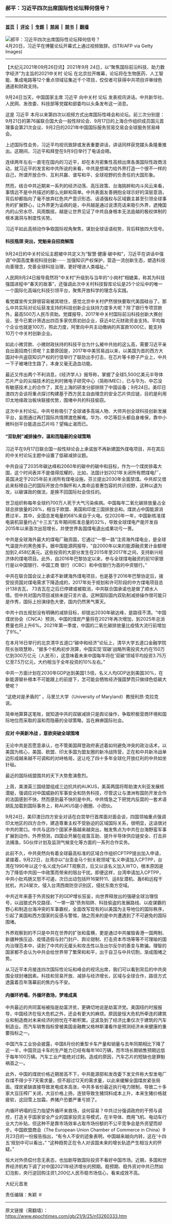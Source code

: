 ### 郝平：习近平四次出席国际性论坛释何信号？

---

#### [首页](../../../..?n13260333) &nbsp;|&nbsp; [评论](../../../../../epoch-comment?n13260333) &nbsp;|&nbsp; [专题](../../../../../epoch-special?n13260333) &nbsp;|&nbsp; [禁闻](../../../../../epoch-news?n13260333) &nbsp;|&nbsp; [禁书](../../../../../books?n13260333) &nbsp;|&nbsp; [翻墙](https://github.com/gfw-breaker/nogfw/blob/master/README.md?n13260333)


<div><img alt="郝平：习近平四次出席国际性论坛释何信号？" class="attachment-djy_600_400 size-djy_600_400 wp-post-image" src="https://i.epochtimes.com/assets/uploads/2021/04/id12896020-GettyImages-1232412697-600x400-1.jpg"/>
<div class="caption">
 4月20日，习近平在博鳌论坛开幕式上通过视频致辞。(STR/AFP via Getty Images)
</div></div><hr/><div class="post_content" id="artbody" itemprop="articleBody">
 <!-- article content begin -->
 <p>
  【大纪元2021年09月26日讯】2021年9月 24日，以“聚焦国际前沿科技、助力数字经济”为主旨的2021中关村
  <ok href="https://www.epochtimes.com/gb/tag/%E8%AE%BA%E5%9D%9B.html">
   论坛
  </ok>
  在北京拉开帷幕，论坛将在生物医药、人工智能、集成电路等12个重点领域征集近千个项目，佼佼者可获得中共项目评审绿色通道和财政支持。
 </p>
 <p>
  9月24日当天，中国国家主席
  <ok href="https://www.epochtimes.com/gb/tag/%E4%B9%A0%E8%BF%91%E5%B9%B3.html">
   习近平
  </ok>
  向中关村
  <ok href="https://www.epochtimes.com/gb/tag/%E8%AE%BA%E5%9D%9B.html">
   论坛
  </ok>
  发表视讯讲话。中共新华社、人民网、发改委、科技部等党媒和部委均以头条发布这一消息。
 </p>
 <p>
  这是
  <ok href="https://www.epochtimes.com/gb/tag/%E4%B9%A0%E8%BF%91%E5%B9%B3.html">
   习近平
  </ok>
  本月以来第四次以视频方式出席国际性峰会和论坛。前三次分别是：9月21日的第76届联合国大会一般性辩论会、9月17日的上海合作组织成员国元首理事会第21次会议、9月2日的2021年中国国际服务贸易交易会全球服务贸易峰会。
 </p>
 <p>
  上述国际性会务，习近平均视讯致辞或发表重要讲话，讲话同样获党媒头条隆重推出。这期间，习近平和拜登在9月9日举行了电话会晤。
 </p>
 <p>
  连续两年左右一直宅在国内的习近平，却在本月密集性高频出席各类国际性政商活动，就习近平的发言和中共所说的来看，中共是想竭力给外界打造一个很不一样的自己，所谓开放合作、互利共赢、谱写和平、全球视野的负责任的大国形象。
 </p>
 <p>
  然而，结合中共近期来一系列的经济动荡、高压政策、台海挑衅和内斗风云来看，事情远不是中共描述的那么光鲜和简单。中共表面友善拥抱全球示好的深层意涵，背后却都指向了毫不放弃红色共产意识形态、话语强权与区域霸主甚至引领全球事务的扩展野心，让外界更为诟病的是，中共越是通过说漂亮话来吸引外界，遮掩国内的山穷水尽、风雨飘摇，越是让世界见证了中共自身根本无法逾越的极权体制的根本漏洞与制度性劣势。
 </p>
 <p>
  习近平如此高频动作争取国际视角聚焦，谋划全球话语权势，背后释放四大信号。
 </p>
 <h4>
  <ok href="https://www.epochtimes.com/gb/tag/%E7%A7%91%E6%8A%80%E7%93%B6%E9%A2%88.html">
   科技瓶颈
  </ok>
  突出，党魁亲自招商解围
 </h4>
 <p>
  9月24日的中关村论坛主题被中共定义为“智慧·健康·碳中和”，习近平在讲话中强调“中国高度重视科技创新⋯⋯ 加强知识产权保护，营造一流创新生态，塑造科技向善理念，完善全球科技治理，更好增进人类福祉。”
 </p>
 <p>
  人民网9月24日报导竟然将“中关村”升级到与当年的“小岗村”相媲美，称其为科技强国进程中“春天的故事”，还强调此次中关村科技智库论坛是25个论坛中的唯一一个国际化高端化科技引领平台，聚焦开放科学的理念与实践。
 </p>
 <p>
  看党媒宣传文辞很容易被其唬住，感觉北京中关村俨然很快要取代美国硅谷了。那么中共实际对论坛获准支持的科技创新企业扶持力度多大呢？除了银行专项贷款外，最高500万人民币资助。党媒报导，2017年中关村国际前沿科技创新大赛创设，至今已累计筛选出四百多家优质初创企业，获近4亿元财政资金支持。平均每个企业也就是100万，照此力度，阿里向中共主动缴纳的共富款1000亿，能支持10万个中关村创新企业。
 </p>
 <p>
  如此小微贷款、小微财政扶持的科技平台为什么被中共抬的这么高，需要习近平亲自出面招商引资呢？主要原因是，2017年中美贸易战以来，以美国为首的西方大国对中共盗窃知识产权的行径举行了联防出手打击，在芯片等卡脖子产业上，中共一下子被堵住生路了，本身又毫无造血功能。
 </p>
 <p>
  最近又传出两个不利消息，《经济学人》报导称，掌握了全球5,500亿美元半导体芯片产业的尖端技术的比利时微电子研究中心（简称IMEC），已与华为、中芯没有敏感技术上的合作了，其在上海的研发分部排除了中国设备；9月24日。美印日澳四方会谈将重点探讨构建基于西方民主自由理念的安全芯片供应链，目的是利用印太地缘政治板块联接优势，围堵中共的科技偷窃。
 </p>
 <p>
  这次中关村论坛，中共号称吸引了全球诸多高端人物、大师共创全球科技创新发展平台，妄图通过再打国际共情牌渡危解难。华为、中芯等巨头都自身难保，靠中小微科创平台能造出芯片吗？望梅止渴而已。
 </p>
 <h4>
  “双轨制”减排操作，温和而隐蔽的全球策略
 </h4>
 <p>
  习近平在9月17日联合国一般性辩论会上承诺放不再新建国外煤电项目，并在其后的中关村论坛主题中设置了低碳减排议题。
 </p>
 <p>
  中共自设了2035年碳达峰和2060年的碳中的碳中和目标，作为一个煤炭排毒大国，这个时间表并不是值得炫耀的，比如，法国计划2021年关闭所有燃煤电厂，英国决定于2025年前关闭所有煤电设施，芬兰提出2030年全面禁煤。中共却又借此来标榜自己的国际开放合作胸怀和人类命运普惠包容的共识视野，这种以退为攻，以碳谋政的做法，是换不回国际社会信任的。
 </p>
 <p>
  世卫组织称每年全球约700万人死于大气污染疾病。中国每年二氧化碳排放量占全球总排放量的28%，相当于欧盟、美国和印度三国排放总和。煤炭占中国能源消费过半，其中，全国总发电量的68%来自于火电。仅2020年一年，中国新核准煤电装机容量约占“十三五”五年期间核准总量的32%，导致全球煤电产能开发自2015年以来首次出现增长，并使世界各国煤电退出成果功亏一篑。
 </p>
 <p>
  中共是全球海外最大的煤电厂融资国，它通过“一带一路”注资海外煤电业，是全球气温提升的黑色推手。据中国能源网报导，“自2000年以来的能源融资累计金额增加到2,458亿美元。这些投资的大部分发生在2015年至2017年之间，支持新兴经济体的煤电项目。此外，自2016年巴黎协定以来，参与全球煤电融资的前10家银行是以中国银行、中国工商 银行（ICBC）和中信银行为首的中资银行。”
 </p>
 <p>
  中共在联合国会议上承诺不新建海外煤电项目，也是基于2016年巴黎协定后，接受投资国对煤电需求下降造成的，2017年处于规划和许可阶段的中方煤电项目总计138吉瓦， 73吉瓦在之后已停建或被取消，中共联合国承诺也是做了顺水人情。但中共对国内项目减排未提只言片语。这种国际国内双轨制减排操作很可能只是作秀，国际上扮演绿色大使，国内仍然黑气熏天。
 </p>
 <p>
  中共十四五规划没有明确的减排目标，却提出2030年碳达峰，是路径不清。“中国煤炭协会（CNCA）预测，中国的煤炭产量将在2021年再次增加，到2025年总消费量也将上升6%。2021年第一季度，中国的二氧化碳排放量比疫情大流行前增加了9%。”
 </p>
 <p>
  在本月16日举行的北京清华五道口“碳中和经济”论坛上，清华大学五道口金融学院院长张晓慧称，“据多个机构初步测算，中国实现‘双碳’战略所需投资大约在150万亿到300万亿元（人民币），这意味着未来中国每年将在‘双碳’领域平均投资3.75万亿至7.5万亿元，大约相当于全年投资的10%左右。”
 </p>
 <p>
  中共一方面计划在2030年GDP达到美国1.5倍，名义人均GDP达到美国30%，在新能源替补根本不可能跟上的前提下，怎可能会牺牲经济强国梦而只做绿色低碳大使呢？
 </p>
 <p>
  “这绝对是矛盾的” ，马里兰大学（University of Maryland）教授利昂·克拉克说。
 </p>
 <p>
  简单地算算这笔账，就知道中共的双碳减排只是舆论操作，争取积极营商环境和国际地位而采取的温和而隐蔽的全球策略，旨在麻痹国际社会。
 </p>
 <h4>
  应对
  <ok href="https://www.epochtimes.com/gb/tag/%E4%B8%AD%E7%BE%8E%E6%96%B0%E5%86%B7%E6%88%98.html">
   中美新冷战
  </ok>
  ，意欲突破全球围堵
 </h4>
 <p>
  无论中共是否愿意承认，也不管美国拜登政府表述着如何避免冲突的政治话术，以美国为核心，美国、欧盟、印太多国为盟友圈的新冷战阵营，正在和中共新冷战单边形成越来越不可调和的对峙格局，这让吃了四十多年全球化开放红利的中共如坐针毡。
 </p>
 <p>
  最近的国际结盟围共的天下大势愈演愈烈。
 </p>
 <p>
  上周，美澳英三国结盟组成三边抗共的AUKUS，美英两国将帮助澳大利亚发展核潜艇，强调应对中国威胁的军事安全和防务科技，尽管这让与澳洲有国防开发合作的法国感到不快，然而感到最不快的是中共。中共情急之下把党内反腐的一套术语胡乱加载到国际事务上，称AUKUS是小圈圈、小团伙。
 </p>
 <p>
  9月24日，美印澳日四方安全对话在白宫举行首席面对面会谈，四国领袖重点强调印太地区的四方合作，建造尊重主权不受胁迫的区域国际关系，很明显，这话很对中共的胃口。中共与这四个国家矛盾越来越突出，触发焦点为中共在台海野蛮军事扩展到动作。外界预测，四国会开展在疫苗互助、提升半导体供应链安全、打击非法捕渔，5G伙伴计划及监测气候变化等方面的一系列合作实务。
 </p>
 <p>
  此前不久，中共突然向有着全球最高标准的区域合作组织CPTPP提出加入申请，紧接着，9月22日，台湾亦以“台澎金马个别关税领域”名义申请加入CPTPP，台湾在1990年以这个名义成为GATT观察员，后又以该名义加入WTO，根本原因是为了降低中共因一中政策而带来的阻台干扰。即便这样，台湾申请加入CPTPP，中共小肚鸡肠又怒不可遏，次日出动包括歼16架歼11、运8反潜机、轰6和远程干扰机，共24架次，侵入台湾西南防空识别区，侵扰东南方空域。
 </p>
 <p>
  中共近年来基于外资投射下的GDP增长狂妄，向世界释放出的强硬全球治理信号，以战狼式外交路径、“一带一路”债务陷阱、科技偷盗的发展路线、以疫谋霸的野心和制造台海冲突的军事霸权，全面改写现有的以美国为主导地位的国际秩序，引起了美国和西方国家的反感与警惕，随之而来的是中共遭遇到了不可避免的国际围堵。
 </p>
 <p>
  外界观察到的不只是中共在世界的扩张和蛮横，更是通过中共摧毁香港一国两制、新疆种族压迫、疫情造假与封门封户、舆论钳制、打击资本市场等等不可理喻的国内治理范本中，读到了中共的无厘头和攻击性以及出尔反尔的善变与欺骗。理智的国家都不会认为中共会给世界带了繁荣和和平，出于自卫与中共切割，渐成围堵之势。
 </p>
 <p>
  从习近平本月接连四次国际性论坛和峰会的视讯出席，我们可以看到背后的中共突围全球封堵因素。科技和贸易开放、减排与经济增长，区域与全球合作，路径方式透露着百年落幕前的焦灼与不安。
 </p>
 <h4>
  内循环坍塌，外循环救场，梦难成真
 </h4>
 <p>
  中共最近的共同富裕被指是劫富济贫，更确切地说是劫富济党。美国纽约时报报导，中国经济在恒大危机之外，还会有更大的麻烦。原因是恒大危机所牵连的建筑业和制造商对未来经济的担忧在不断积累。这波及到了经济比重仅次于建筑的汽车制造业。而汽车销售指标曾被美国金融教父格林斯潘看作是预测经济未来健康的重要指标之一。
 </p>
 <p>
  中国汽车工业协会披露，中国8月份的重型卡车产量和销量与去年同期相比下降了近一半，中国货运卡车的生产能力已经有每年160万辆，而市场长期销售预期远低于每年100万辆。汽车工业产能绝对过剩。造成的原因，汽车芯片的短缺也是罪魁祸首之一。
 </p>
 <p>
  此外，中国的煤炭价格近期居高不下，中共能源部和发改委下发文件称大型发电厂存煤不得少于7天需求量，但不超过12天的需求量，以此来缓解全国煤炭紧张局面。煤炭紧缺直接导致发电成本高涨，中共多省份最近执行电力限制，导致二十多家大豆压榨厂关闭，大豆价格上扬，连锁导致生猪饲料成本上升，本来生猪价格就疲软，这回雪上加霜，养猪户恐要严重亏损了。
 </p>
 <p>
  内循环坍塌的压力指望外循环来救场，谈何容易？中共过分强调政府的干预与调控，打造关乎国家安全产业的国家投资主导模式，在半导体、商用飞机、电动车行业大力补贴，但这种不是靠市场效率占取市场份额的不公平竞争会是外资望而却步。中国欧盟商会（The European Union Chamber of Commerce in China）9月23日的一份报告指出，“有令人不安的迹象表明，中国越来越向内转，这在‘十四五’规划中可以看出，” “这种趋势正在令人对该国未来的增长轨迹产生相当大的怀疑。”
 </p>
 <p>
  恒大对外债偿付息无表态，也加剧导致国际投资不看好中国市场。近期，多国和世界经济机构下调了对中国2021年经济增长的预期。稳预期、稳外资对中共已然如幻泡影，央行逆回购注资1,200亿人民币稳市场信心，看来成效不高。
 </p>
 <p>
  大纪元首发
 </p>
 <p>
  责任编辑：朱颖 ＃
 </p>
 <!-- article content end -->
 <div id="below_article_ad">
 </div>
</div>


---

原文链接（需翻墙）：https://www.epochtimes.com/gb/21/9/25/n13260333.htm